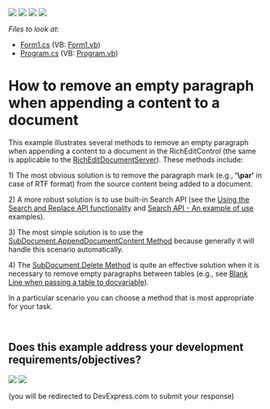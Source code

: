 <!-- default badges list -->
![](https://img.shields.io/endpoint?url=https://codecentral.devexpress.com/api/v1/VersionRange/128610981/13.1.4%2B)
[![](https://img.shields.io/badge/Open_in_DevExpress_Support_Center-FF7200?style=flat-square&logo=DevExpress&logoColor=white)](https://supportcenter.devexpress.com/ticket/details/E4154)
[![](https://img.shields.io/badge/📖_How_to_use_DevExpress_Examples-e9f6fc?style=flat-square)](https://docs.devexpress.com/GeneralInformation/403183)
[![](https://img.shields.io/badge/💬_Leave_Feedback-feecdd?style=flat-square)](#does-this-example-address-your-development-requirementsobjectives)
<!-- default badges end -->
<!-- default file list -->
*Files to look at*:

* [Form1.cs](./CS/Form1.cs) (VB: [Form1.vb](./VB/Form1.vb))
* [Program.cs](./CS/Program.cs) (VB: [Program.vb](./VB/Program.vb))
<!-- default file list end -->
# How to remove an empty paragraph when appending a content to a document


<p>This example illustrates several methods to remove an empty paragraph when appending a content to a document in the RichEditControl (the same is applicable to the <a href="http://documentation.devexpress.com/#CoreLibraries/clsDevExpressXtraRichEditRichEditDocumentServertopic"><u>RichEditDocumentServer</u></a>). These methods include:</p><p>1) The most obvious solution is to remove the paragraph mark (e.g., <strong>'\par'</strong> in case of RTF format) from the source content being added to a document. </p><p>2) A more robust solution is to use built-in Search API (see the <a href="https://www.devexpress.com/Support/Center/p/E1677">Using the Search and Replace API functionality</a> and <a href="https://www.devexpress.com/Support/Center/p/E3147">Search API - An example of use</a> examples).</p><p>3) The most simple solution is to use the <a href="http://documentation.devexpress.com/#CoreLibraries/DevExpressXtraRichEditAPINativeSubDocument_AppendDocumentContenttopic"><u>SubDocument.AppendDocumentContent Method</u></a> because generally it will handle this scenario automatically.</p><p>4) The <a href="http://documentation.devexpress.com/#CoreLibraries/DevExpressXtraRichEditAPINativeSubDocument_Deletetopic"><u>SubDocument.Delete Method</u></a> is quite an effective solution when it is necessary to remove empty paragraphs between tables (e.g., see <a href="https://www.devexpress.com/Support/Center/p/Q356749">Blank Line when passing a table to docvariable</a>).</p><p>In a particular scenario you can choose a method that is most appropriate for your task.</p>

<br/>


<!-- feedback -->
## Does this example address your development requirements/objectives?

[<img src="https://www.devexpress.com/support/examples/i/yes-button.svg"/>](https://www.devexpress.com/support/examples/survey.xml?utm_source=github&utm_campaign=winforms-richedit-remove-an-empty-paragraph-when-appending-a-content&~~~was_helpful=yes) [<img src="https://www.devexpress.com/support/examples/i/no-button.svg"/>](https://www.devexpress.com/support/examples/survey.xml?utm_source=github&utm_campaign=winforms-richedit-remove-an-empty-paragraph-when-appending-a-content&~~~was_helpful=no)

(you will be redirected to DevExpress.com to submit your response)
<!-- feedback end -->
